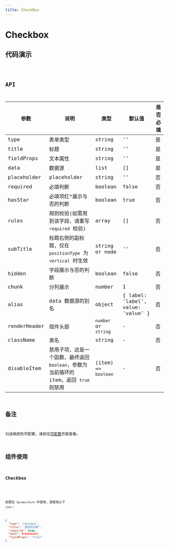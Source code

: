```yaml
---
title: CheckBox
---
```


# Checkbox

## 代码演示

<code src="./demo/index.tsx" />

## API

| 参数 | 说明 | 类型 | 默认值 | 是否必填 |
| --- | --- | --- | --- | --- |
| type | 表单类型 | string | '' | 是 |
| title | 标题 | string | '' | 是 |
| fieldProps | 文本属性 | string | '' | 是 |
| data | 数据源 | list | [] | 是 |
| placeholder | placeholder | string | '' | 否 |
| required | 必填判断 | boolean | false | 否 |
| hasStar | 必填项红\*展示与否的判断 | boolean | true | 否 |
| rules | 规则校验(如需用到该字段，请重写 `required` 校验) | array | [] | 否 |
| subTitle | 标题右侧的副标题，仅在 `positionType` 为 `vertical` 时生效 | string or node | '' | 否 |
| hidden | 字段展示与否的判断 | boolean | false | 否 |
| chunk | 分列展示 | number | 1 | 否 |
| alias | data 数据源的别名 | object | { label: 'label', value: 'value' } | 否 |
| renderHeader | 组件头部 | `number` or `string` | - | 否 |
| className | 类名 | string | - | 否 |
| disableItem | 禁用子项，这是一个函数，最终返回`boolean`，参数为当前循环的 item，返回 `true` 则禁用 | (item) => `boolean` | - | 否 |

## 备注

勾选框颜色可配置，请前往[可配置](https://dform.alitajs.com/setting)页面查看。

## 组件使用

### Checkbox

<code src="./demo/checkbox.tsx" />

如需在 `DynamicForm` 中使用，请使用以下 `json`：

```json
{
  "type": "checkbox",
  "title": "喜欢的水果",
  "required": true,
  "data": fruitsList,
  "fieldProps": "fruit"
}
```
